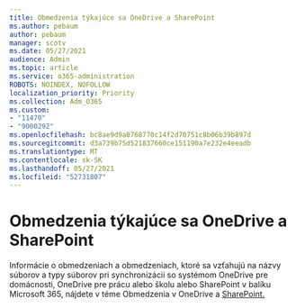 ```yaml
---
title: Obmedzenia týkajúce sa OneDrive a SharePoint
ms.author: pebaum
author: pebaum
manager: scotv
ms.date: 05/27/2021
audience: Admin
ms.topic: article
ms.service: o365-administration
ROBOTS: NOINDEX, NOFOLLOW
localization_priority: Priority
ms.collection: Adm_O365
ms.custom:
- "11470"
- "9000292"
ms.openlocfilehash: bc8ae9d9a0768770c14f2d70751c8b06b39b897d
ms.sourcegitcommit: d3a739b75d521837660ce151190a7e232e4eeadb
ms.translationtype: MT
ms.contentlocale: sk-SK
ms.lasthandoff: 05/27/2021
ms.locfileid: "52731807"
---
```

# <a name="restrictions-and-limitations-in-onedrive-and-sharepoint"></a>Obmedzenia týkajúce sa OneDrive a SharePoint

Informácie o obmedzeniach a obmedzeniach, ktoré sa vzťahujú na názvy súborov a typy súborov pri synchronizácii so systémom OneDrive pre domácnosti, OneDrive pre prácu alebo školu alebo SharePoint v balíku Microsoft 365, nájdete v téme Obmedzenia v OneDrive a [SharePoint.](https://support.microsoft.com/office/restrictions-and-limitations-in-onedrive-and-sharepoint-64883a5d-228e-48f5-b3d2-eb39e07630fa)
